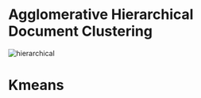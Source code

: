 # Agglomerative Hierarchical Document Clustering

![hierarchical](https://user-images.githubusercontent.com/8701464/130861616-3046f318-2fcb-4788-ae41-bf5bc9afb171.png)


# Kmeans



